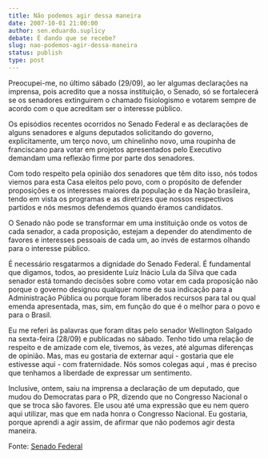 ```yaml
---
title: Não podemos agir dessa maneira
date: 2007-10-01 21:00:00
author: sen.eduardo.suplicy
debate: É dando que se recebe?
slug: nao-podemos-agir-dessa-maneira
status: publish 
type: post
---
```


  
Preocupei-me, no último sábado (29/09), ao ler algumas declarações na imprensa, pois acredito que a nossa instituição, o Senado, só se fortalecerá se os senadores extinguirem o chamado fisiologismo e votarem sempre de acordo com o que acreditam ser o interesse público.  
  
Os episódios recentes ocorridos no Senado Federal e as declarações de alguns senadores e alguns deputados solicitando do governo, explicitamente, um terço novo, um chinelinho novo, uma roupinha de franciscano para votar em projetos apresentados pelo Executivo demandam uma reflexão firme por parte dos senadores.  
  
Com todo respeito pela opinião dos senadores que têm dito isso, nós todos viemos para esta Casa eleitos pelo povo, com o propósito de defender proposições e os interesses maiores da população e da Nação brasileira, tendo em vista os programas e as diretrizes que nossos respectivos partidos e nós mesmos defendemos quando éramos candidatos.  
  
O Senado não pode se transformar em uma instituição onde os votos de cada senador, a cada proposição, estejam a depender do atendimento de favores e interesses pessoais de cada um, ao invés de estarmos olhando para o interesse público.  
  
É necessário resgatarmos a dignidade do Senado Federal. É fundamental que digamos, todos, ao presidente Luiz Inácio Lula da Silva que cada senador está tomando decisões sobre como votar em cada proposição não porque o governo designou qualquer nome de sua indicação para a Administração Pública ou porque foram liberados recursos para tal ou qual emenda apresentada, mas, sim, em função do que é o melhor para o povo e para o Brasil.  
  
Eu me referi às palavras que foram ditas pelo senador Wellington Salgado na sexta-feira (28/09) e publicadas no sábado. Tenho tido uma relação de respeito e de amizade com ele, tivemos, às vezes, até algumas diferenças de opinião. Mas, mas eu gostaria de externar aqui - gostaria que ele estivesse aqui - com fraternidade. Nós somos colegas aqui , mas é preciso que tenhamos a liberdade de expressar um sentimento.  
  
Inclusive, ontem, saiu na imprensa a declaração de um deputado, que mudou do Democratas para o PR, dizendo que no Congresso Nacional o que se troca são favores. Ele usou até uma expressão que eu nem quero aqui utilizar, mas que em nada honra o Congresso Nacional. Eu gostaria, porque aprendi a agir assim, de afirmar que não podemos agir desta maneira.  
  
Fonte: [Senado Federal](http://www.senado.gov.br/sf/atividade/Plenario/sessao/disc/listaDisc.asp?s=167.1.53.O)

